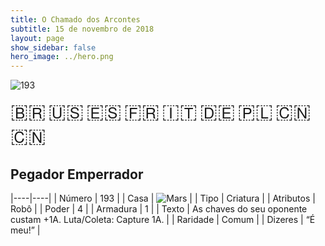 ```yaml
---
title: O Chamado dos Arcontes
subtitle: 15 de novembro de 2018
layout: page
show_sidebar: false
hero_image: ../hero.png
---
```


![193](https://mastervault-storage-prod.s3.amazonaws.com/media/card_front/pt/341_193_PXQ9229CMHHP_pt.png)

<span title="Português" style="font-size: 32px;cursor: pointer;" onclick="javascript:document.querySelector('img[alt=\'193\']').src=document.querySelector('img[alt=\'193\']').src.replace(/card_front\/[^/]+/, 'card_front/pt').replace(/_[^/.0-9]+\.png/, '_pt.png')">🇧🇷</span>
<span title="English" style="font-size: 32px;cursor: pointer;" onclick="javascript:document.querySelector('img[alt=\'193\']').src=document.querySelector('img[alt=\'193\']').src.replace(/card_front\/[^/]+/, 'card_front/en').replace(/_[^/.0-9]+\.png/, '_en.png')">🇺🇸</span>
<span title="Español" style="font-size: 32px;cursor: pointer;" onclick="javascript:document.querySelector('img[alt=\'193\']').src=document.querySelector('img[alt=\'193\']').src.replace(/card_front\/[^/]+/, 'card_front/es').replace(/_[^/.0-9]+\.png/, '_es.png')">🇪🇸</span>
<span title="Français" style="font-size: 32px;cursor: pointer;" onclick="javascript:document.querySelector('img[alt=\'193\']').src=document.querySelector('img[alt=\'193\']').src.replace(/card_front\/[^/]+/, 'card_front/fr').replace(/_[^/.0-9]+\.png/, '_fr.png')">🇫🇷</span>
<span title="Italiano" style="font-size: 32px;cursor: pointer;" onclick="javascript:document.querySelector('img[alt=\'193\']').src=document.querySelector('img[alt=\'193\']').src.replace(/card_front\/[^/]+/, 'card_front/it').replace(/_[^/.0-9]+\.png/, '_it.png')">🇮🇹</span>
<span title="Deutsche" style="font-size: 32px;cursor: pointer;" onclick="javascript:document.querySelector('img[alt=\'193\']').src=document.querySelector('img[alt=\'193\']').src.replace(/card_front\/[^/]+/, 'card_front/de').replace(/_[^/.0-9]+\.png/, '_de.png')">🇩🇪</span>
<span title="Polskie" style="font-size: 32px;cursor: pointer;" onclick="javascript:document.querySelector('img[alt=\'193\']').src=document.querySelector('img[alt=\'193\']').src.replace(/card_front\/[^/]+/, 'card_front/pl').replace(/_[^/.0-9]+\.png/, '_pl.png')">🇵🇱</span>
<span title="简体中文" style="font-size: 32px;cursor: pointer;" onclick="javascript:document.querySelector('img[alt=\'193\']').src=document.querySelector('img[alt=\'193\']').src.replace(/card_front\/[^/]+/, 'card_front/zh-hans').replace(/_[^/.0-9]+\.png/, '_zh-hans.png')">🇨🇳</span>
<span title="繁體中文" style="font-size: 32px;cursor: pointer;" onclick="javascript:document.querySelector('img[alt=\'193\']').src=document.querySelector('img[alt=\'193\']').src.replace(/card_front\/[^/]+/, 'card_front/zh-hant').replace(/_[^/.0-9]+\.png/, '_zh-hant.png')">🇨🇳</span>

## Pegador Emperrador

|----|----|
| Número | 193 |
| Casa | ![Mars](https://archonarcana.com/images/thumb/d/de/Mars.png/22px-Mars.png "Marte") |
| Tipo | Criatura |
| Atributos | Robô |
| Poder | 4 |
| Armadura | 1 |
| Texto | As chaves do seu oponente custam +1A. Luta/Coleta: Capture 1A. |
| Raridade | Comum |
| Dizeres | “É meu!” |
